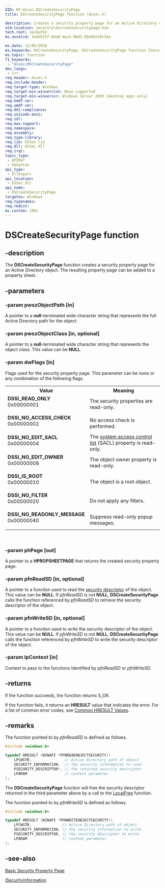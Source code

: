 ```yaml
---
UID: NF:dssec.DSCreateSecurityPage
title: DSCreateSecurityPage function (dssec.h)

description: Creates a security property page for an Active Directory object.
old-location: security\dscreatesecuritypage.htm
tech.root: SecAuthZ
ms.assetid: 1ebb531f-84a0-4ace-88d1-89e65e18c34a

ms.date: 12/05/2018
ms.keywords: DSCreateSecurityPage, DSCreateSecurityPage function [Security], DSSI_IS_ROOT, DSSI_NO_ACCESS_CHECK, DSSI_NO_EDIT_OWNER, DSSI_NO_EDIT_SACL, DSSI_NO_FILTER, DSSI_NO_READONLY_MESSAGE, DSSI_READ_ONLY, dssec/DSCreateSecurityPage, security.dscreatesecuritypage
ms.topic: function
f1_keywords: 
 - "dssec/DSCreateSecurityPage"
dev_langs:
 - c++
req.header: dssec.h
req.include-header: 
req.target-type: Windows
req.target-min-winverclnt: None supported
req.target-min-winversvr: Windows Server 2003 [desktop apps only]
req.kmdf-ver: 
req.umdf-ver: 
req.ddi-compliance: 
req.unicode-ansi: 
req.idl: 
req.max-support: 
req.namespace: 
req.assembly: 
req.type-library: 
req.lib: DSSec.lib
req.dll: DSSec.dll
req.irql: 
topic_type:
 - APIRef
 - kbSyntax
api_type:
 - DllExport
api_location:
 - DSSec.dll
api_name:
 - DSCreateSecurityPage
targetos: Windows
req.typenames: 
req.redist: 
ms.custom: 19H1
---
```


# DSCreateSecurityPage function


## -description


The <b>DSCreateSecurityPage</b> function creates a security property page for an Active Directory object. The resulting property page can be added to a property sheet.


## -parameters




### -param pwszObjectPath [in]

A pointer to a <b>null</b>-terminated wide character string that represents the full Active Directory path for the object.


### -param pwszObjectClass [in, optional]

A pointer to a <b>null</b>-terminated wide character string that represents the object class. This value can be <b>NULL</b>. 


### -param dwFlags [in]

Flags used for the security property page. This parameter can be none or any combination of the following flags.

<table>
<tr>
<th>Value</th>
<th>Meaning</th>
</tr>
<tr>
<td width="40%"><a id="DSSI_READ_ONLY"></a><a id="dssi_read_only"></a><dl>
<dt><b>DSSI_READ_ONLY</b></dt>
<dt>0x00000001</dt>
</dl>
</td>
<td width="60%">
The security properties are read-only.

</td>
</tr>
<tr>
<td width="40%"><a id="DSSI_NO_ACCESS_CHECK_"></a><a id="dssi_no_access_check_"></a><dl>
<dt><b>DSSI_NO_ACCESS_CHECK </b></dt>
<dt>0x00000002</dt>
</dl>
</td>
<td width="60%">
No access check is performed.

</td>
</tr>
<tr>
<td width="40%"><a id="DSSI_NO_EDIT_SACL"></a><a id="dssi_no_edit_sacl"></a><dl>
<dt><b>DSSI_NO_EDIT_SACL</b></dt>
<dt>0x00000004</dt>
</dl>
</td>
<td width="60%">
The <a href="https://docs.microsoft.com/windows/desktop/SecGloss/s-gly">system access control list</a> (SACL) property is read-only.

</td>
</tr>
<tr>
<td width="40%"><a id="DSSI_NO_EDIT_OWNER"></a><a id="dssi_no_edit_owner"></a><dl>
<dt><b>DSSI_NO_EDIT_OWNER</b></dt>
<dt>0x00000008</dt>
</dl>
</td>
<td width="60%">
The object owner property is read-only.

</td>
</tr>
<tr>
<td width="40%"><a id="DSSI_IS_ROOT"></a><a id="dssi_is_root"></a><dl>
<dt><b>DSSI_IS_ROOT</b></dt>
<dt>0x00000010</dt>
</dl>
</td>
<td width="60%">
The object is a root object.

</td>
</tr>
<tr>
<td width="40%"><a id="DSSI_NO_FILTER"></a><a id="dssi_no_filter"></a><dl>
<dt><b>DSSI_NO_FILTER</b></dt>
<dt>0x00000020</dt>
</dl>
</td>
<td width="60%">
Do not apply any filters.

</td>
</tr>
<tr>
<td width="40%"><a id="DSSI_NO_READONLY_MESSAGE"></a><a id="dssi_no_readonly_message"></a><dl>
<dt><b>DSSI_NO_READONLY_MESSAGE</b></dt>
<dt>0x00000040</dt>
</dl>
</td>
<td width="60%">
Suppress read-only popup messages.

</td>
</tr>
</table>
 


### -param phPage [out]

A pointer to a <b>HPROPSHEETPAGE</b> that returns the created security property page.


### -param pfnReadSD [in, optional]

A pointer to a function used to read the <a href="https://docs.microsoft.com/windows/desktop/SecGloss/s-gly">security descriptor</a> of the object. This value can be <b>NULL</b>. If <i>pfnReadSD</i> is not <b>NULL</b>, <b>DSCreateSecurityPage</b>  calls the function referenced by <i>pfnReadSD</i> to retrieve the security descriptor of the object.


### -param pfnWriteSD [in, optional]

A pointer to  a function used to write the security descriptor of the object. This value can be <b>NULL</b>. If <i>pfnWriteSD</i> is not <b>NULL</b>, <b>DSCreateSecurityPage</b>  calls the function referenced by <i>pfnWriteSD</i> to write the security descriptor of the object.


### -param lpContext [in]

Context to pass to the functions identified by <i>pfnReadSD</i> or <i>pfnWriteSD</i>.


## -returns



If the function succeeds, the function returns S_OK.

If the function fails, it returns an <b>HRESULT</b> value that indicates the error. For a list of common error codes, see <a href="https://docs.microsoft.com/windows/desktop/SecCrypto/common-hresult-values">Common HRESULT Values</a>.




## -remarks



The function pointed to by <i>pfnReadSD</i> is defined as follows.


```cpp
#include <windows.h>

typedef HRESULT (WINAPI *PFNREADOBJECTSECURITY)(
    LPCWSTR,               // Active Directory path of object
    SECURITY_INFORMATION,  // the security information to read
    PSECURITY_DESCRIPTOR*, // the returned security descriptor 
    LPARAM                 // context parameter
);

```


The <b>DSCreateSecurityPage</b> function will free the security descriptor returned in the third parameter above by a  call to the <a href="https://docs.microsoft.com/windows/desktop/api/winbase/nf-winbase-localfree">LocalFree</a> function.

The function pointed to by <i>pfnWriteSD</i> is defined as follows.


```cpp
#include <windows.h>

typedef HRESULT (WINAPI *PFNWRITEOBJECTSECURITY)(
    LPCWSTR,              // Active Directory path of object
    SECURITY_INFORMATION, // the security information to write
    PSECURITY_DESCRIPTOR, // the security descriptor to write
    LPARAM                // context parameter
);

```





## -see-also




<a href="https://docs.microsoft.com/windows/desktop/SecAuthZ/basic-security-property-page">Basic Security Property Page</a>



<a href="https://docs.microsoft.com/windows/desktop/api/aclui/nn-aclui-isecurityinformation">ISecurityInformation</a>
 

 


